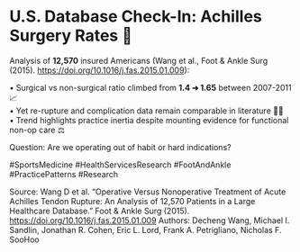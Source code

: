 # U.S. Database Check-In: Achilles Surgery Rates 🏥

Analysis of **12,570** insured Americans (Wang et al., Foot & Ankle Surg (2015). <https://doi.org/10.1016/j.fas.2015.01.009>):

• Surgical vs non-surgical ratio climbed from **1.4 ➜ 1.65** between 2007-2011 📈  
• Yet re-rupture and complication data remain comparable in literature 🤷‍♂️  
• Trend highlights practice inertia despite mounting evidence for functional non-op care ⚖️

Question: Are we operating out of habit or hard indications?

#SportsMedicine #HealthServicesResearch #FootAndAnkle #PracticePatterns #Research

Source: Wang D et al. “Operative Versus Nonoperative Treatment of Acute Achilles Tendon Rupture: An Analysis of 12,570 Patients in a Large Healthcare Database.” Foot & Ankle Surg (2015). <https://doi.org/10.1016/j.fas.2015.01.009>
Authors: Decheng Wang, Michael I. Sandlin, Jonathan R. Cohen, Eric L. Lord, Frank A. Petrigliano, Nicholas F. SooHoo